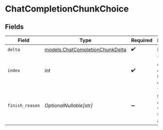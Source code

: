 # ChatCompletionChunkChoice


## Fields

| Field                                                                    | Type                                                                     | Required                                                                 | Description                                                              |
| ------------------------------------------------------------------------ | ------------------------------------------------------------------------ | ------------------------------------------------------------------------ | ------------------------------------------------------------------------ |
| `delta`                                                                  | [models.ChatCompletionChunkDelta](../models/chatcompletionchunkdelta.md) | :heavy_check_mark:                                                       | N/A                                                                      |
| `index`                                                                  | *int*                                                                    | :heavy_check_mark:                                                       | The index of this choice in the list of choices.                         |
| `finish_reason`                                                          | *OptionalNullable[str]*                                                  | :heavy_minus_sign:                                                       | The reason the chat completion was finished, if applicable.              |